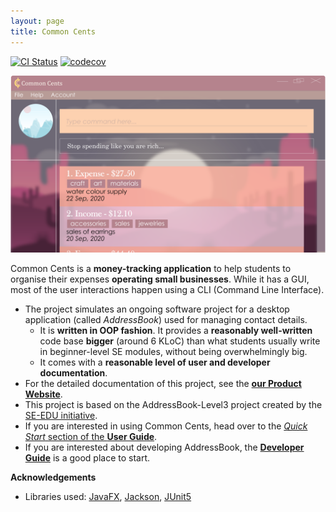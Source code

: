 ```yaml
---
layout: page
title: Common Cents
---
```


[![CI Status](https://github.com/se-edu/addressbook-level3/workflows/Java%20CI/badge.svg)](https://github.com/se-edu/addressbook-level3/actions)
[![codecov](https://codecov.io/gh/se-edu/addressbook-level3/branch/master/graph/badge.svg)](https://codecov.io/gh/se-edu/addressbook-level3)

![Ui](images/Ui.png)

Common Cents is a **money-tracking application** to help students to organise their expenses **operating small businesses**. While it has a GUI, most of the user interactions happen using a CLI (Command Line Interface). <br>  
  
* The project simulates an ongoing software project for a desktop application (called _AddressBook_) used for managing contact details.
  * It is **written in OOP fashion**. It provides a **reasonably well-written** code base **bigger** (around 6 KLoC) than what students usually write in beginner-level SE modules, without being overwhelmingly big.
  * It comes with a **reasonable level of user and developer documentation**.
* For the detailed documentation of this project, see the **[our Product Website](https://ay2021s1-cs2103t-t13-4.github.io/tp/)**.
* This project is based on the AddressBook-Level3 project created by the [SE-EDU initiative](https://se-education.org).
* If you are interested in using Common Cents, head over to the [_Quick Start_ section of the **User Guide**]((UserGuide.html#quick-start)).
* If you are interested about developing AddressBook, the [**Developer Guide**](DeveloperGuide.html) is a good place to start.


**Acknowledgements**

* Libraries used: [JavaFX](https://openjfx.io/), [Jackson](https://github.com/FasterXML/jackson), [JUnit5](https://github.com/junit-team/junit5)
